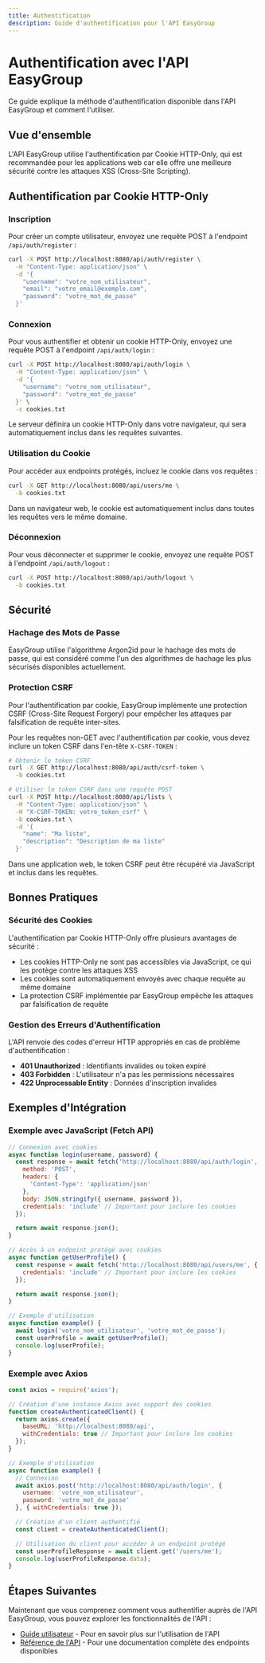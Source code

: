```yaml
---
title: Authentification
description: Guide d'authentification pour l'API EasyGroup
---
```


# Authentification avec l'API EasyGroup

Ce guide explique la méthode d'authentification disponible dans l'API EasyGroup et comment l'utiliser.

## Vue d'ensemble

L'API EasyGroup utilise l'authentification par Cookie HTTP-Only, qui est recommandée pour les applications web car elle offre une meilleure sécurité contre les attaques XSS (Cross-Site Scripting).

## Authentification par Cookie HTTP-Only

### Inscription

Pour créer un compte utilisateur, envoyez une requête POST à l'endpoint `/api/auth/register` :

```bash
curl -X POST http://localhost:8080/api/auth/register \
  -H "Content-Type: application/json" \
  -d '{
    "username": "votre_nom_utilisateur",
    "email": "votre_email@exemple.com",
    "password": "votre_mot_de_passe"
  }'
```

### Connexion

Pour vous authentifier et obtenir un cookie HTTP-Only, envoyez une requête POST à l'endpoint `/api/auth/login` :

```bash
curl -X POST http://localhost:8080/api/auth/login \
  -H "Content-Type: application/json" \
  -d '{
    "username": "votre_nom_utilisateur",
    "password": "votre_mot_de_passe"
  }' \
  -c cookies.txt
```

Le serveur définira un cookie HTTP-Only dans votre navigateur, qui sera automatiquement inclus dans les requêtes suivantes.

### Utilisation du Cookie

Pour accéder aux endpoints protégés, incluez le cookie dans vos requêtes :

```bash
curl -X GET http://localhost:8080/api/users/me \
  -b cookies.txt
```

Dans un navigateur web, le cookie est automatiquement inclus dans toutes les requêtes vers le même domaine.

### Déconnexion

Pour vous déconnecter et supprimer le cookie, envoyez une requête POST à l'endpoint `/api/auth/logout` :

```bash
curl -X POST http://localhost:8080/api/auth/logout \
  -b cookies.txt
```

## Sécurité

### Hachage des Mots de Passe

EasyGroup utilise l'algorithme Argon2id pour le hachage des mots de passe, qui est considéré comme l'un des algorithmes de hachage les plus sécurisés disponibles actuellement.

### Protection CSRF

Pour l'authentification par cookie, EasyGroup implémente une protection CSRF (Cross-Site Request Forgery) pour empêcher les attaques par falsification de requête inter-sites.

Pour les requêtes non-GET avec l'authentification par cookie, vous devez inclure un token CSRF dans l'en-tête `X-CSRF-TOKEN` :

```bash
# Obtenir le token CSRF
curl -X GET http://localhost:8080/api/auth/csrf-token \
  -b cookies.txt

# Utiliser le token CSRF dans une requête POST
curl -X POST http://localhost:8080/api/lists \
  -H "Content-Type: application/json" \
  -H "X-CSRF-TOKEN: votre_token_csrf" \
  -b cookies.txt \
  -d '{
    "name": "Ma liste",
    "description": "Description de ma liste"
  }'
```

Dans une application web, le token CSRF peut être récupéré via JavaScript et inclus dans les requêtes.

## Bonnes Pratiques

### Sécurité des Cookies

L'authentification par Cookie HTTP-Only offre plusieurs avantages de sécurité :

- Les cookies HTTP-Only ne sont pas accessibles via JavaScript, ce qui les protège contre les attaques XSS
- Les cookies sont automatiquement envoyés avec chaque requête au même domaine
- La protection CSRF implémentée par EasyGroup empêche les attaques par falsification de requête

### Gestion des Erreurs d'Authentification

L'API renvoie des codes d'erreur HTTP appropriés en cas de problème d'authentification :

- **401 Unauthorized** : Identifiants invalides ou token expiré
- **403 Forbidden** : L'utilisateur n'a pas les permissions nécessaires
- **422 Unprocessable Entity** : Données d'inscription invalides

## Exemples d'Intégration

### Exemple avec JavaScript (Fetch API)

```javascript
// Connexion avec cookies
async function login(username, password) {
  const response = await fetch('http://localhost:8080/api/auth/login', {
    method: 'POST',
    headers: {
      'Content-Type': 'application/json'
    },
    body: JSON.stringify({ username, password }),
    credentials: 'include' // Important pour inclure les cookies
  });

  return await response.json();
}

// Accès à un endpoint protégé avec cookies
async function getUserProfile() {
  const response = await fetch('http://localhost:8080/api/users/me', {
    credentials: 'include' // Important pour inclure les cookies
  });

  return await response.json();
}

// Exemple d'utilisation
async function example() {
  await login('votre_nom_utilisateur', 'votre_mot_de_passe');
  const userProfile = await getUserProfile();
  console.log(userProfile);
}
```

### Exemple avec Axios

```javascript
const axios = require('axios');

// Création d'une instance Axios avec support des cookies
function createAuthenticatedClient() {
  return axios.create({
    baseURL: 'http://localhost:8080/api',
    withCredentials: true // Important pour inclure les cookies
  });
}

// Exemple d'utilisation
async function example() {
  // Connexion
  await axios.post('http://localhost:8080/api/auth/login', {
    username: 'votre_nom_utilisateur',
    password: 'votre_mot_de_passe'
  }, { withCredentials: true });

  // Création d'un client authentifié
  const client = createAuthenticatedClient();

  // Utilisation du client pour accéder à un endpoint protégé
  const userProfileResponse = await client.get('/users/me');
  console.log(userProfileResponse.data);
}
```

## Étapes Suivantes

Maintenant que vous comprenez comment vous authentifier auprès de l'API EasyGroup, vous pouvez explorer les fonctionnalités de l'API :

- [Guide utilisateur](/user-guide/) - Pour en savoir plus sur l'utilisation de l'API
- [Référence de l'API](/api-reference/) - Pour une documentation complète des endpoints disponibles
